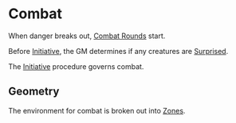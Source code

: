 # Combat

When danger breaks out, [Combat Rounds](../Core%20Procedures/Round.md#Combat%20Round) start.

Before [Initiative](Initiative.md), the GM determines if any creatures are [Surprised](../Conditions/Surprised.md).

The [Initiative](Initiative.md) procedure governs combat.

## Geometry

The environment for combat is broken out into [Zones](../Core%20Procedures/Zone.md).
